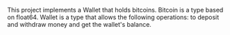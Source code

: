 This project implements a Wallet that holds bitcoins. Bitcoin is a type based on float64. 
Wallet is a type that allows the following operations: to deposit and withdraw money and get the wallet's balance.